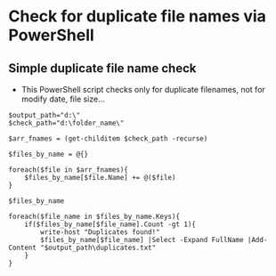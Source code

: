 # Check for duplicate file names via PowerShell

## Simple duplicate file name check
  * This PowerShell script checks only for duplicate filenames, not for modify date, file size... 
  ~~~
  $output_path="d:\"
  $check_path="d:\folder_name\"

  $arr_fnames = (get-childitem $check_path -recurse)

  $files_by_name = @{}

  foreach($file in $arr_fnames){
      $files_by_name[$file.Name] += @($file)
  }

  $files_by_name

  foreach($file_name in $files_by_name.Keys){
      if($files_by_name[$file_name].Count -gt 1){
          write-host "Duplicates found!"
          $files_by_name[$file_name] |Select -Expand FullName |Add-Content "$output_path\duplicates.txt"
      }
  }
  ~~~
